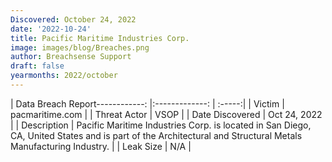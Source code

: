 ```yaml
---
Discovered: October 24, 2022
date: '2022-10-24'
title: Pacific Maritime Industries Corp.
image: images/blog/Breaches.png
author: Breachsense Support
draft: false
yearmonths: 2022/october
---
```


| Data Breach Report------------:     |:-------------:    | :-----:|
| Victim      | pacmaritime.com      | 
| Threat Actor      | VSOP      | 
| Date Discovered      | Oct 24, 2022      | 
| Description      | Pacific Maritime Industries Corp. is located in San Diego, CA, United States and is part of the Architectural and Structural Metals Manufacturing Industry.      | 
| Leak Size      | N/A      | 

